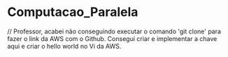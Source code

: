 # Computacao_Paralela

// Professor, acabei não conseguindo executar o comando 'git clone' para fazer o link da AWS com o Github. Consegui criar e implementar a chave aqui e criar o hello world no Vi da AWS.
